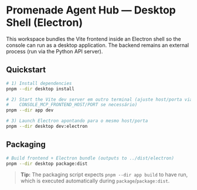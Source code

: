 # Promenade Agent Hub — Desktop Shell (Electron)

This workspace bundles the Vite frontend inside an Electron shell so the
console can run as a desktop application. The backend remains an external
process (run via the Python API server).

## Quickstart

```bash
# 1) Install dependencies
pnpm --dir desktop install

# 2) Start the Vite dev server em outro terminal (ajuste host/porta via
#    CONSOLE_MCP_FRONTEND_HOST/PORT se necessário)
pnpm --dir app dev

# 3) Launch Electron apontando para o mesmo host/porta
pnpm --dir desktop dev:electron
```

## Packaging

```bash
# Build frontend + Electron bundle (outputs to ../dist/electron)
pnpm --dir desktop package:dist
```

> **Tip:** The packaging script expects `pnpm --dir app build` to have run,
which is executed automatically during `package`/`package:dist`.
